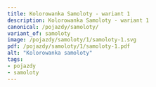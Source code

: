 ```yaml
---
title: Kolorowanka Samoloty - wariant 1
description: Kolorowanka Samoloty - wariant 1
canonical: /pojazdy/samoloty/
variant_of: samoloty
image: /pojazdy/samoloty/1/samoloty-1.svg
pdf: /pojazdy/samoloty/1/samoloty-1.pdf
alt: "Kolorowanka samoloty"
tags:
- pojazdy
- samoloty
---
```

